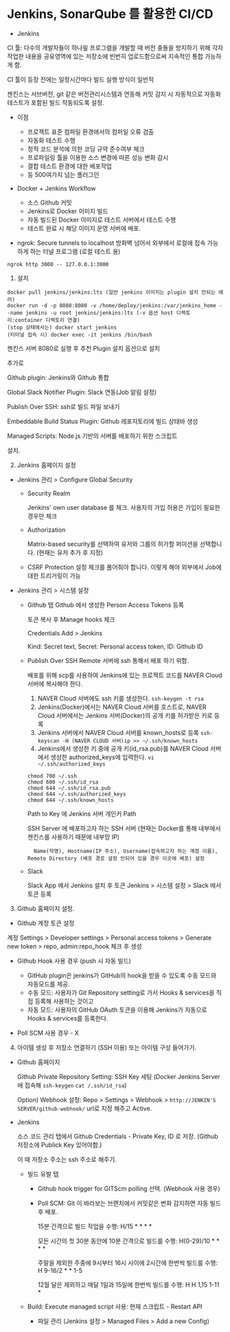 # Jenkins, SonarQube 를 활용한 CI/CD

- Jenkins

CI 툴: 다수의 개발자들이 하나읲 프로그램을 개발할 때 버전 충돌을 방지하기 위해 각자 작업한 내용을 공유영역에 있는 저장소에 빈번히 업로드함으로써 지속적인 통합 가능하게 함.

CI 툴이 등장 전에는 일정시간마다 빌드 실행 방식이 일반적

젠킨스는 서브버전, git 같은 버전관리시스템과 연동해 커밋 감지 시 자동적으로 자동화 테스트가 포함된 빌드 작동되도록 설정.

- 이점
    - 프로젝트 표준 컴파일 환경애서의 컴퍼일 오류 검출
    - 자동화 테스트 수행
    - 정적 코드 분석에 의한 코딩 규약 준수여부 체크
    - 프로파일링 툴을 이용한 소스 변경에 따른 성능 변화 감시
    - 결합 테스트 환경에 대한 배포작업
    - 등 500여가지 넘는 플러그인

- Docker + Jenkins Workflow
    - 소스 Github 커밋
    - Jenkins로 Docker 이미지 빌드
    - 자동 빌드된 Docker 이미지로 테스트 서버에서 테스트 수행
    - 테스트 완료 시 해당 이미지 운영 서버에 배포.

- ngrok: Secure tunnels to localhost 방화벽 넘어서 외부에서 로컬에 접속 가능하게 하는 터널 프로그램 (로컬 테스트 용)
```shell script결
ngrok http 3000 -- 127.0.0.1:3000
```

1. 설치
```shell script
docker pull jenkins/jenkins:lts (일반 jenkins 이미지는 plugin 설치 안되는 에러)
docker run -d -p 8080:8080 -v /home/deploy/jenkins:/var/jenkins_home --name jenkins -u root jenkins/jenkins:lts (-v 옵션 host 디렉토리:container 디렉토리 연결)
(stop 상태에서는) docker start jenkins
(터미널 접속 시) docker exec -it jenkins /bin/bash
``` 
젠킨스 서버 8080로 실행 후 추천 Plugin 설치 옵션으로 설치

추가로

Github plugin: Jenkins와 Github 통합

Global Slack Notifier Plugin: Slack 연동(Job 알림 설정)

Publish Over SSH: ssh로 빌드 파일 보내기

Embeddable Build Status Plugin: Github 레포지토리에 빌드 상태바 생성

Managed Scripts: Node.js 기반의 서버를 배포하기 위한 스크립트

설치.

2. Jenkins 홈페이지 설정
- Jenkins 관리 > Configure Global Security
    - Security Realm

        Jenkins' own user database 를 체크. 사용자의 가입 허용은 가입이 필요한 경우만 체크

    - Authorization

        Matrix-based security를 선택하여 유저와 그룹의 허가할 퍼미션을 선택합니다. (현재는 유저 추가 후 지정)

    - CSRF Protection 설정 체크를 풀어줘야 합니다. 이렇게 해야 외부에서 Job에 대한 트리거링이 가능
    
- Jenkins 관리 > 시스템 설정
    - Github 탭
        Github 에서 생성한 Person Access Tokens 등록
        
        토큰 복사 후 Manage hooks 체크
        
        Credentials Add > Jenkins
        
        Kind: Secret text, Secret: Personal access token, ID: Github ID
    
    - Publish Over SSH
        Remote 서버에 ssh 통해서 배포 하기 위함.
        
        배포를 위해 scp를 사용하여 Jenkins에 있는 프로젝트 코드를 NAVER Cloud 서버에 복사해야 한다.
        1. NAVER Cloud 서버에도 ssh 키를 생성한다. ```ssh-keygen -t rsa```
        2. Jenkins(Docker)에서는 NAVER Cloud 서버를 호스트로, NAVER Cloud 서버에서는 Jenkins 서버(Docker)의 공개 키를 허가받은 키로 등록
        3. Jenkins 서버에서 NAVER Cloud 서버를 known_hosts로 등록 ```ssh-keyscan -H (NAVER CLOUD 서버)ip >> ~/.ssh/known_hosts```
        4. Jenkins에서 생성한 키 중에 공개 키(id_rsa.pub)를 NAVER Cloud 서버에서 생성한 authorized_keys에 입력한다. ```vi ~/.ssh/authorized_keys```
        
        ```shell script
        chmod 700 ~/.ssh
        chmod 600 ~/.ssh/id_rsa
        chmod 644 ~/.ssh/id_rsa.pub  
        chmod 644 ~/.ssh/authorized_keys
        chmod 644 ~/.ssh/known_hosts
        ```
        
        Path to Key 에 Jenkins 서버 개인키 Path
        
        SSH Server 에 배포하고자 하는 SSH 서버 (현재는 Docker를 통해 내부에서 젠킨스를 사용하기 때문에 내부망 IP)
        
            Name(작명), Hostname(IP 주소), Username(접속하고자 하는 계정 이름), Remote Directory (배포 경로 설정 안되어 있을 경우 이곳에 배포) 설정
            
    - Slack

        Slack App 에서 Jenkins 설치 후 토큰 Jenkins > 시스템 설정 > Slack 에서 토큰 등록

3. Github 홈페이지 설정.
- Github 계정 토큰 설정

계정 Settings > Developer settings > Personal access tokens > Generate new token > repo, admin:repo_hook 체크 후 생성
 
- Github Hook 사용 경우 (push 시 자동 빌드)

    - GitHub plugin은 jenkins가 GitHub의 hook을 받을 수 있도록 수동 모드와 자동모드를 제공. 
    - 수동 모드: 사용자가 Git Repository setting로 가서 Hooks & services을 직접 등록해 사용하는 것이고
    - 자동 모드: 사용자의 GitHub OAuth 토큰을 이용해 Jenkins가 자동으로 Hooks & services를 등록한다.

- Poll SCM 사용 경우 - X

4. 아이템 생성 후 저장소 연결하기 (SSH 이용) 또는 아이템 구성 들어가기.

- Github 홈페이지 
    
    Github Private Repository Setting: SSH Key 세팅 (Docker Jenkins Server에 접속해 ```ssh-keygen``` ```cat /.ssh/id_rsa```)

    Option) Webhook 설정: Repo > Settings > Webhook > ```http://JENKIN'S SERVER/github-webhook/``` url로 지정 해주고 Active.

- Jenkins

    소스 코드 관리 탭에서 Github Credentials - Private Key, ID 로 저장. (Github 저장소에 Publick Key 있어야함.)

    이 때 저장소 주소는 ssh 주소로 해주기.

    - 빌드 유발 탭
        - Github hook trigger for GITScm polling 선택. (Webhook 사용 경우)
        - Poll SCM: Git 이 바라보는 브랜치에서 커밋같은 변화 감지하면 자동 빌드 후 배포.
          
          15분 간격으로 빌드 작업을 수행: H/15 * * * *
          
          모든 시간의 첫 30분 동안에 10분 간격으로 빌드를 수행: H(0-29)/10 * * * *
          
          주말을 제외한 주중에 9시부터 16시 사이에 2시간에 한번씩 빌드를 수행: H 9-16/2 * * 1-5
          
          12월 달은 제외하고 매달 1일과 15일에 한번씩 빌드를 수행: H H 1,15 1-11 * 
          
    - Build: Execute managed script 사용: 현재 스크립트 - Restart API
    
        - 파일 관리 (Jenkins 설정 > Managed Files > Add a new Config)